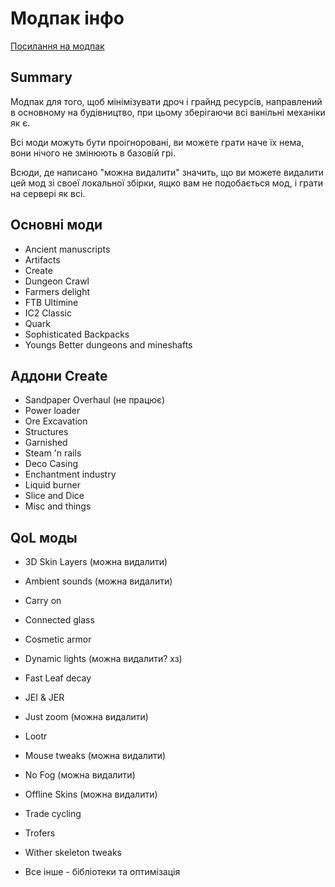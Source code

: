 # Модпак інфо

[Посилання на модпак](https://drive.google.com/file/d/1vwvKtrjV2iNNQgTVcKrsZMUieRahBD_7/view?usp=drive_link)

## Summary

Модпак для того, щоб мінімізувати дроч і грайнд ресурсів, направлений в основному на будівництво,
при цьому зберігаючи всі ванільні механіки як є. 

Всі моди можуть бути проігноровані, ви можете грати наче їх нема, вони нічого не змінюють в базовій грі.

Всюди, де написано "можна видалити" значить, що ви можете видалити цей мод зі своеї локальної збірки, ящко вам не подобається мод, і грати на сервері як всі.

## Основні моди
  * Ancient manuscripts
  * Artifacts
  * Create
  * Dungeon Crawl
  * Farmers delight
  * FTB Ultimine
  * IC2 Classic
  * Quark
  * Sophisticated Backpacks
  * Youngs Better dungeons and mineshafts
## Аддони Create
  * Sandpaper Overhaul (не працює)
  * Power loader
  * Ore Excavation
  * Structures
  * Garnished
  * Steam 'n rails
  * Deco Casing
  * Enchantment industry
  * Liquid burner
  * Slice and Dice
  * Misc and things
## QoL моды
  * 3D Skin Layers (можна видалити)
  * Ambient sounds (можна видалити)
  * Carry on
  * Connected glass
  * Cosmetic armor
  * Dynamic lights (можна видалити? хз)
  * Fast Leaf decay
  * JEI & JER
  * Just zoom (можна видалити)
  * Lootr
  * Mouse tweaks (можна видалити)
  * No Fog (можна видалити)
  * Offline Skins (можна видалити)
  * Trade cycling
  * Trofers
  * Wither skeleton tweaks

  * Все інше - бібліотеки та оптимізація
